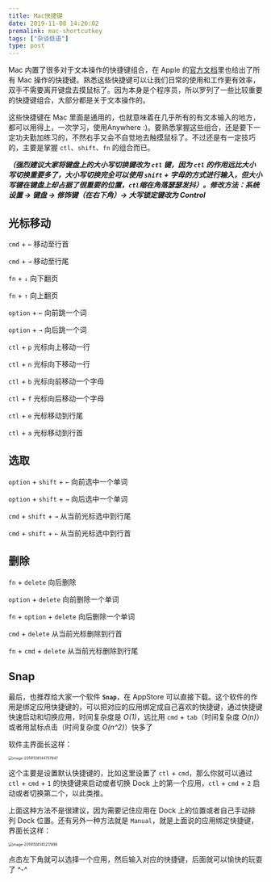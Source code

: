 ```yaml
---
title: Mac快捷键
date: 2019-11-08 14:26:02
premalink: mac-shortcutkey
tags: ["杂谈低语"]
type: post
---
```


Mac 内置了很多对于文本操作的快捷键组合，在 Apple 的[官方文档](https://support.apple.com/zh-cn/HT201236)里也给出了所有 Mac 操作的快捷键。熟悉这些快捷键可以让我们日常的使用和工作更有效率，双手不需要离开键盘去摸鼠标了。因为本身是个程序员，所以罗列了一些比较重要的快捷键组合，大部分都是关于文本操作的。

这些快捷键在 Mac 里面是通用的，也就意味着在几乎所有的有文本输入的地方，都可以用得上，一次学习，使用Anywhere :)。要熟悉掌握这些组合，还是要下一定功夫勤加练习的，不然右手又会不自觉地去触摸鼠标了。不过还是有一定技巧的，主要是掌握 `ctl`、`shift`、`fn` 的组合而已。

***（强烈建议大家将键盘上的大小写切换键改为 `ctl` 键，因为 `ctl` 的作用远比大小写切换重要多了，大小写切换完全可以使用 `shift` + 字母的方式进行输入，但大小写键在键盘上却占据了很重要的位置，`ctl`缩在角落瑟瑟发抖）。修改方法：系统设置 -> 键盘 -> 修饰键（在右下角）-> 大写锁定键改为 Control***

## 光标移动

`cmd` + `←`	  移动至行首

`cmd` + `→`	  移动至行尾

`fn` + `↓` 	   向下翻页

`fn` + `↑` 	   向上翻页

`option` + `←`    向前跳一个词

`option` + `→` 	向后跳一个词

`ctl` + `p`     光标向上移动一行

`ctl` + `n`     光标向下移动一行

`ctl` + `b` 	光标向前移动一个字母

`ctl` + `f`  	光标向后移动一个字母

`ctl` + `e`      光标移动到行尾

`ctl` + `a`      光标移动到行首

## 选取

`option` + `shift` + `←` 	向前选中一个单词

`option` + `shift` + `→`     向后选中一个单词

`cmd` + `shift` + `→`	    从当前光标选中到行尾

`cmd` + `shift` + `←` 		从当前光标选中到行首

## 删除

`fn` + `delete`      向后删除

`option` + `delete`     向前删除一个单词

`fn` + `option` + `delete`     向后删除一个单词

`cmd` + `delete`	 从当前光标删除到行首

`fn` + `cmd` + `delete`     从当前光标删除到行尾

## Snap

最后，也推荐给大家一个软件 **`Snap`**，在 AppStore 可以直接下载。这个软件的作用是绑定应用快捷键的，可以把对应的应用绑定成自己喜欢的快捷键，通过快捷键快速启动和切换应用，时间复杂度是 *O(1)*，远比用 `cmd` + `tab`（时间复杂度 *O(n)*）或者用鼠标点击（时间复杂度 *O(n^2)*）快多了



软件主界面长这样：

<img src="https://figurebed-1254477026.cos.ap-chengdu.myqcloud.com/2019-12-10-031224.jpg" alt="image-20191108144757647" style="zoom:50%;" />

这个主要是设置默认快捷键的，比如这里设置了 `ctl` + `cmd`，那么你就可以通过 `ctl` + `cmd` + `1`  的快捷键来启动或者切换 Dock 上的第一个应用，`ctl` + `cmd` + `2` 启动或者切换第二个，以此类推。

上面这种方法不是很建议，因为需要记住应用在 Dock 上的位置或者自己手动排列 Dock 位置。还有另外一种方法就是 `Manual`，就是上面说的应用绑定快捷键，界面长这样：

<img src="https://figurebed-1254477026.cos.ap-chengdu.myqcloud.com/2019-12-10-031230.jpg" alt="image-20191108145217899" style="zoom:50%;" />

点击左下角就可以选择一个应用，然后输入对应的快捷键，后面就可以愉快的玩耍了 ^-^

